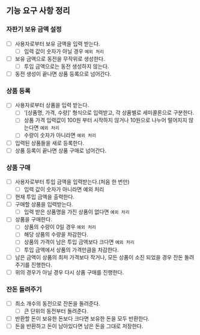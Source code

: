 ## 기능 요구 사항 정리

### 자판기 보유 금액 설정

- [ ] 사용자로부터 보유 금액을 입력 받는다.
  - [ ] 입력 값이 숫자가 아닐 경우 `예외 처리`
- [ ] 보유 금액으로 동전을 무작위로 생성한다.
  - [ ] 투입 금액으로는 동전 생성하지 않는다.
- [ ] 동전 생성이 끝나면 상품 등록으로 넘어간다.

### 상품 등록

- [ ] 사용자로부터 상품을 입력 받는다.
  - [ ] '[상품명, 가격, 수량]' 형식으로 입력받고, 각 상품별로 세미콜론으로 구분한다.
  - [ ] 상품 가격 입력값이 100원 부터 시작하지 않거나 10원으로 나누어 떨어지지 않는다면 `예외 처리`
  - [ ] 수량이 숫자가 아니라면 `예외 처리`
- [ ] 입력된 상품들을 새로 등록한다.
- [ ] 상품 등록이 끝나면 상품 구매로 넘어간다.

### 상품 구매

- [ ] 사용자로부터 투입 금액을 입력받는다.(처음 한 번만)
  - [ ] 입력 값이 숫자가 아니라면 예외 처리
- [ ] 현재 투입 금액을 출력한다.
- [ ] 구매할 상품을 입력받는다.
  - [ ] 입력 받은 상품명을 가진 상품이 없다면 `예외 처리`
- [ ] 상품을 구매한다.
  - [ ] 상품의 수량이 0일 경우 `예외 처리`
  - [ ] 해당 상품의 수량을 차감한다.
  - [ ] 상품의 가격이 남은 투입 금액보다 크다면 `예외 처리`
  - [ ] 투입 금액에서 상품의 가격만큼을 차감한다.
- [ ] 남은 금액이 상품의 최저 가격보다 작거나, 모든 상품이 소진 되었을 경우 잔돈 돌려주기를 진행한다.
- [ ] 위의 경우가 아닐 경우 다시 상품 구매를 진행한다.

### 잔돈 돌려주기

- [ ] 최소 개수의 동전으로 잔돈을 돌려준다.
  - [ ] 큰 단위의 동전부터 돌려준다.
- [ ] 반환할 돈이 보유한 돈보다 크다면 보유한 돈을 모두 반환한다.
- [ ] 돈을 반환하고 돈이 남아있다면 남은 돈을 그대로 저장한다.

